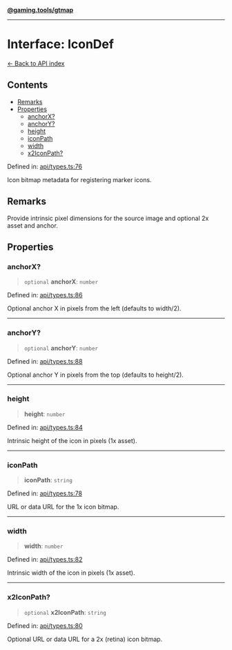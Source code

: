 [**@gaming.tools/gtmap**](README.md)

***

# Interface: IconDef

[← Back to API index](./README.md)

## Contents

- [Remarks](#remarks)
- [Properties](#properties)
  - [anchorX?](#anchorx)
  - [anchorY?](#anchory)
  - [height](#height)
  - [iconPath](#iconpath)
  - [width](#width)
  - [x2IconPath?](#x2iconpath)

Defined in: [api/types.ts:76](https://github.com/gamingtools/gt-map/blob/02ad961dd733041f2c6c39034ee7c302a553f45a/packages/gtmap/src/api/types.ts#L76)

Icon bitmap metadata for registering marker icons.

## Remarks

Provide intrinsic pixel dimensions for the source image and optional 2x asset and anchor.

## Properties

### anchorX?

> `optional` **anchorX**: `number`

Defined in: [api/types.ts:86](https://github.com/gamingtools/gt-map/blob/02ad961dd733041f2c6c39034ee7c302a553f45a/packages/gtmap/src/api/types.ts#L86)

Optional anchor X in pixels from the left (defaults to width/2).

***

### anchorY?

> `optional` **anchorY**: `number`

Defined in: [api/types.ts:88](https://github.com/gamingtools/gt-map/blob/02ad961dd733041f2c6c39034ee7c302a553f45a/packages/gtmap/src/api/types.ts#L88)

Optional anchor Y in pixels from the top (defaults to height/2).

***

### height

> **height**: `number`

Defined in: [api/types.ts:84](https://github.com/gamingtools/gt-map/blob/02ad961dd733041f2c6c39034ee7c302a553f45a/packages/gtmap/src/api/types.ts#L84)

Intrinsic height of the icon in pixels (1x asset).

***

### iconPath

> **iconPath**: `string`

Defined in: [api/types.ts:78](https://github.com/gamingtools/gt-map/blob/02ad961dd733041f2c6c39034ee7c302a553f45a/packages/gtmap/src/api/types.ts#L78)

URL or data URL for the 1x icon bitmap.

***

### width

> **width**: `number`

Defined in: [api/types.ts:82](https://github.com/gamingtools/gt-map/blob/02ad961dd733041f2c6c39034ee7c302a553f45a/packages/gtmap/src/api/types.ts#L82)

Intrinsic width of the icon in pixels (1x asset).

***

### x2IconPath?

> `optional` **x2IconPath**: `string`

Defined in: [api/types.ts:80](https://github.com/gamingtools/gt-map/blob/02ad961dd733041f2c6c39034ee7c302a553f45a/packages/gtmap/src/api/types.ts#L80)

Optional URL or data URL for a 2x (retina) icon bitmap.
